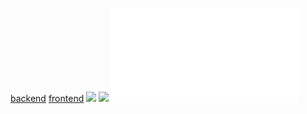 [backend](/Notatki/Semestr%203/Języki%20programowania/Labolatoria/Labolatoria%204/Project/backend/backend.md)
[frontend](/Notatki/Semestr%203/Języki%20programowania/Labolatoria/Labolatoria%204/Project/frontend/frontend.md)
![](/Notatki/Semestr%203/Języki%20programowania/Labolatoria/Labolatoria%204/Project/mvnw)
![](/Notatki/Semestr%203/Języki%20programowania/Labolatoria/Labolatoria%204/Project/mvnw.cmd)
![](/Notatki/Semestr%203/Języki%20programowania/Labolatoria/Labolatoria%204/Project/pom.xml)

